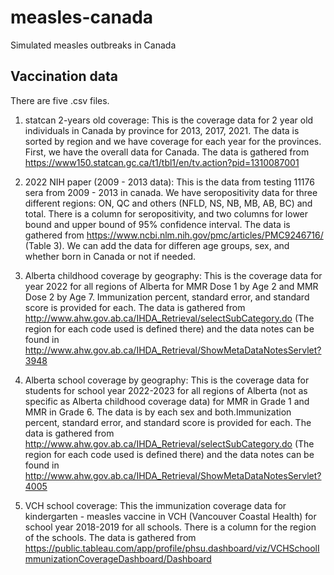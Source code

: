 # measles-canada
Simulated measles outbreaks in Canada

## Vaccination data
There are five .csv files.
1. statcan 2-years old coverage: This is the coverage data for 2 year old individuals in Canada by province for 2013, 2017, 2021. The data is sorted by region and we have coverage for each year for the provinces. First, we have the overall data for Canada. The data is gathered from https://www150.statcan.gc.ca/t1/tbl1/en/tv.action?pid=1310087001 

2. 2022 NIH paper (2009 - 2013 data): This is the data from testing 11176 sera from 2009 - 2013 in canada. We have seropositivity data for three different regions: ON, QC and others (NFLD, NS, NB, MB, AB, BC) and total. There is a column for seropositivity, and two columns for lower bound and upper bound of 95% confidence interval. The data is gathered from https://www.ncbi.nlm.nih.gov/pmc/articles/PMC9246716/ (Table 3). We can add the data for differen age groups, sex, and whether born in Canada or not if needed.

3. Alberta childhood coverage by geography: This is the coverage data for year 2022 for all regions of Alberta for MMR Dose 1 by Age 2 and MMR Dose 2 by Age 7. Immunization percent, standard error, and standard score is provided for each. The data is gathered from http://www.ahw.gov.ab.ca/IHDA_Retrieval/selectSubCategory.do (The region for each code used is defined there) and the data notes can be found in http://www.ahw.gov.ab.ca/IHDA_Retrieval/ShowMetaDataNotesServlet?3948

4. Alberta school coverage by geography: This is the coverage data for students for school year 2022-2023 for all regions of Alberta (not as specific as Alberta childhood coverage data) for MMR in Grade 1 and MMR in Grade 6. The data is by each sex and both.Immunization percent, standard error, and standard score is provided for each. The data is gathered from http://www.ahw.gov.ab.ca/IHDA_Retrieval/selectSubCategory.do (The region for each code used is defined there) and the data notes can be found in http://www.ahw.gov.ab.ca/IHDA_Retrieval/ShowMetaDataNotesServlet?4005

5. VCH school coverage: This the immunization coverage data for kindergarten - measles vaccine in VCH (Vancouver Coastal Health) for school year 2018-2019 for all schools. There is a column for the region of the schools. The data is gathered from https://public.tableau.com/app/profile/phsu.dashboard/viz/VCHSchoolImmunizationCoverageDashboard/Dashboard

